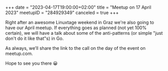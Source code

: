 +++
date = "2023-04-17T19:00:00+02:00"
title = "Meetup on 17 April 2023"
meetupID = "284929349"
canceled = true
+++

Right after an awesome Linuxtage weekend in Graz we're also going to have our April meetup. If everything goes as planned (not yet 100% certain), we will have a talk about some of the anti-patterns (or simple "just don't do it like that"s) in Go.

As always, we’ll share the link to the call on the day of the event on meetup.com.

Hope to see you there 😀


